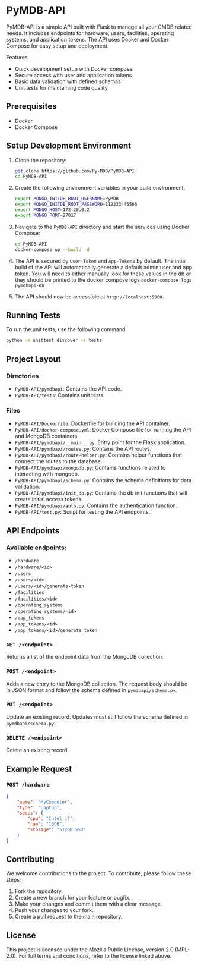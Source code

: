 # PyMDB-API

PyMDB-API is a simple API built with Flask to manage all your CMDB related needs. It includes endpoints for hardware, users, facilities, operating systems, and application tokens. The API uses Docker and Docker Compose for easy setup and deployment.

Features:
- Quick development setup with Docker compose
- Secure access with user and application tokens
- Basic data validation with defined schemas
- Unit tests for maintaining code quality

## Prerequisites

- Docker
- Docker Compose

## Setup Development Environment

1. Clone the repository:

    ```sh
    git clone https://github.com/Py-MDB/PyMDB-API
    cd PyMDB-API
    ```

2. Create the following environment variables in your build environment:

    ```sh
    export MONGO_INITDB_ROOT_USERNAME=PyMDB
    export MONGO_INITDB_ROOT_PASSWORD=112233445566
    export MONGO_HOST=172.20.0.2
    export MONGO_PORT=27017
    ```

3. Navigate to the `PyMDB-API` directory and start the services using Docker Compose:

    ```sh
    cd PyMDB-API
    docker-compose up --build -d
    ```

4. The API is secured by `User-Token` and `App-Token`s by default.  The intial build of the API will automatically generate a default admin user and app token.  You will need to either manually look for these values in the db or they should be printed to the docker compose logs `docker-compose logs pymdbapi-db`

5. The API should now be accessible at `http://localhost:5000`.

## Running Tests

To run the unit tests, use the following command:

```sh
python -m unittest discover -s tests
```

## Project Layout

### Directories

- `PyMDB-API/pymdbapi`: Contains the API code.
- `PyMDB-API/tests`: Contains unit tests

### Files

- `PyMDB-API/Dockerfile`: Dockerfile for building the API container.
- `PyMDB-API/docker-compose.yml`: Docker Compose file for running the API and MongoDB containers.
- `PyMDB-API/pymdbapi/__main__.py`: Entry point for the Flask application.
- `PyMDB-API/pymdbapi/routes.py`: Contains the API routes.
- `PyMDB-API/pymdbapi/route-helper.py`: Contains helper functions that connect the routes to the database. 
- `PyMDB-API/pymdbapi/mongodb.py`: Contains functions related to interacting with mongodb.
- `PyMDB-API/pymdbapi/schema.py`: Contains the schema definitions for data validation.
- `PyMDB-API/pymdbapi/init_db.py`: Contains the db init functions that will create initial access tokens.
- `PyMDB-API/pymdbapi/auth.py`: Contains the authentication function.
- `PyMDB-API/test.py`: Script for testing the API endpoints.

## API Endpoints

### Available endpoints:

- `/hardware`
- `/hardware/<id>`
- `/users`
- `/users/<id>`
- `/users/<id>/generate-token`
- `/facilities`
- `/facilities/<id>`
- `/operating_systems`
- `/operating_systems/<id>`
- `/app_tokens`
- `/app_tokens/<id>`
- `/app_tokens/<id>/generate_token`

### `GET /<endpoint>`

Returns a list of the endpoint data from the MongoDB collection.

### `POST /<endpoint>`

Adds a new entry to the MongoDB collection. The request body should be in JSON format and follow the schema defined in `pymdbapi/schema.py`.

### `PUT /<endpoint>`

Update an existing record.  Updates must still follow the schema defined in `pymdbapi/schema.py`.

### `DELETE /<endpoint>`

Delete an existing record.

## Example Request

### `POST /hardware`

```json
{
    "name": "MyComputer",
    "type": "Laptop",
    "specs": {
        "cpu": "Intel i7",
        "ram": "16GB",
        "storage": "512GB SSD"
    }
}
```

## Contributing

We welcome contributions to the project. To contribute, please follow these steps:

1. Fork the repository.
2. Create a new branch for your feature or bugfix.
3. Make your changes and commit them with a clear message.
4. Push your changes to your fork.
5. Create a pull request to the main repository.

## License

This project is licensed under the Mozilla Public License, version 2.0 (MPL-2.0). For full terms and conditions, refer to the license linked above.
